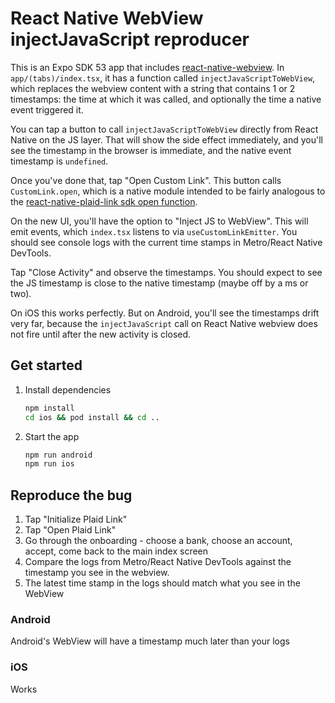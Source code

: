# React Native WebView injectJavaScript reproducer

This is an Expo SDK 53 app that includes [react-native-webview](https://www.npmjs.com/package/react-native-webview?activeTab=readme). In `app/(tabs)/index.tsx`, it has a function called `injectJavaScriptToWebView`, which replaces the webview content with a string that contains 1 or 2 timestamps: the time at which it was called, and optionally the time a native event triggered it.

You can tap a button to call `injectJavaScriptToWebView` directly from React Native on the JS layer. That will show the side effect immediately, and you'll see the timestamp in the browser is immediate, and the native event timestamp is `undefined`.

Once you've done that, tap "Open Custom Link". This button calls `CustomLink.open`, which is a native module intended to be fairly analogous to the [react-native-plaid-link sdk open function](https://plaid.com/docs/link/react-native/#open).

On the new UI, you'll have the option to "Inject JS to WebView". This will emit events, which `index.tsx` listens to via `useCustomLinkEmitter`. You should see console logs with the current time stamps in Metro/React Native DevTools.

Tap "Close Activity" and observe the timestamps. You should expect to see the JS timestamp is close to the native timestamp (maybe off by a ms or two).

On iOS this works perfectly. But on Android, you'll see the timestamps drift very far, because the `injectJavaScript` call on React Native webview does not fire until after the new activity is closed.

## Get started

1. Install dependencies

   ```bash
   npm install
   cd ios && pod install && cd ..
   ```

2. Start the app

   ```bash
   npm run android
   npm run ios
   ```

## Reproduce the bug

1. Tap "Initialize Plaid Link"
2. Tap "Open Plaid Link"
3. Go through the onboarding - choose a bank, choose an account, accept, come back to the main index screen
4. Compare the logs from Metro/React Native DevTools against the timestamp you see in the webview.
5. The latest time stamp in the logs should match what you see in the WebView

### Android

Android's WebView will have a timestamp much later than your logs

### iOS

Works
